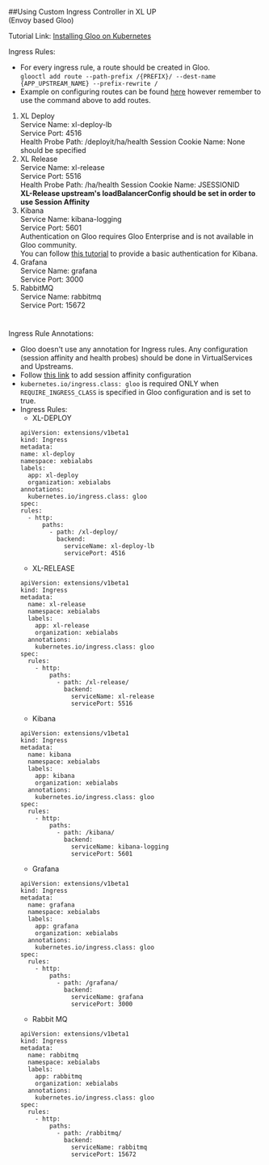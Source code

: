 ##Using Custom Ingress Controller in XL UP<br/>(Envoy based Gloo)

Tutorial Link: <a href="https://docs.solo.io/gloo/1.3.0/installation/gateway/kubernetes/">Installing Gloo on Kubernetes</a>

Ingress Rules:
- For every ingress rule, a route should be created in Gloo.<br/> 
`glooctl add route --path-prefix /{PREFIX}/ --dest-name {APP_UPSTREAM_NAME} --prefix-rewrite /`
- Example on configuring routes can be found <a href='https://docs.solo.io/gloo/1.3.0/gloo_routing/hello_world/#verify-the-upstream-for-the-pet-store-application'>here</a> however remember to use the command above to add routes. 
1. XL Deploy <br/>
Service Name: xl-deploy-lb<br/>
Service Port: 4516<br/>
Health Probe Path: /deployit/ha/health
Session Cookie Name: None should be specified
2. XL Release <br/>
Service Name: xl-release<br/>
Service Port: 5516<br/>
Health Probe Path: /ha/health
Session Cookie Name: JSESSIONID<br/>
**XL-Release upstream's loadBalancerConfig should be set in order to use Session Affinity**
3. Kibana <br/>
Service Name: kibana-logging<br/>
Service Port: 5601<br/>
Authentication on Gloo requires Gloo Enterprise and is not available in Gloo community.<br/>
You can follow <a href='https://docs.solo.io/gloo/latest/guides/security/auth/basic_auth/'>this tutorial</a> to provide a basic authentication for Kibana.
4. Grafana<br/>
Service Name: grafana<br/>
Service Port: 3000
5. RabbitMQ<br/>
Service Name: rabbitmq<br/>
Service Port: 15672
#
Ingress Rule Annotations:<br/>
- Gloo doesn't use any annotation for Ingress rules. Any configuration (session affinity and health probes) should be done in VirtualServices and Upstreams.
- Follow <a href="https://docs.solo.io/gloo/1.1.0/advanced_configuration/session_affinity/">this link</a> to add session affinity configuration
- `kubernetes.io/ingress.class: gloo` is required ONLY when `REQUIRE_INGRESS_CLASS` is specified in Gloo configuration and is set to true.
- Ingress Rules:
    * XL-DEPLOY
    ```
  apiVersion: extensions/v1beta1
  kind: Ingress
  metadata:
    name: xl-deploy
    namespace: xebialabs
    labels:
      app: xl-deploy
      organization: xebialabs
    annotations:
      kubernetes.io/ingress.class: gloo
  spec:
    rules:
      - http:
          paths:
            - path: /xl-deploy/
              backend:
                serviceName: xl-deploy-lb
                servicePort: 4516
    ```
    * XL-RELEASE
    ```
    apiVersion: extensions/v1beta1
    kind: Ingress
    metadata:
      name: xl-release
      namespace: xebialabs
      labels:
        app: xl-release
        organization: xebialabs
      annotations:
        kubernetes.io/ingress.class: gloo
    spec:
      rules:
        - http:
            paths:
              - path: /xl-release/
                backend:
                  serviceName: xl-release
                  servicePort: 5516
    ```
    * Kibana
    ```
    apiVersion: extensions/v1beta1
    kind: Ingress
    metadata:
      name: kibana
      namespace: xebialabs
      labels:
        app: kibana
        organization: xebialabs
      annotations:
        kubernetes.io/ingress.class: gloo
    spec:
      rules:
        - http:
            paths:
              - path: /kibana/
                backend:
                  serviceName: kibana-logging
                  servicePort: 5601
    ```
    * Grafana
    ```
    apiVersion: extensions/v1beta1
    kind: Ingress
    metadata:
      name: grafana
      namespace: xebialabs
      labels:
        app: grafana
        organization: xebialabs
      annotations:
        kubernetes.io/ingress.class: gloo
    spec:
      rules:
        - http:
            paths:
              - path: /grafana/
                backend:
                  serviceName: grafana
                  servicePort: 3000
    ```
    * Rabbit MQ
    ```
    apiVersion: extensions/v1beta1
    kind: Ingress
    metadata:
      name: rabbitmq
      namespace: xebialabs
      labels:
        app: rabbitmq
        organization: xebialabs
      annotations:
        kubernetes.io/ingress.class: gloo
    spec:
      rules:
        - http:
            paths:
              - path: /rabbitmq/
                backend:
                  serviceName: rabbitmq
                  servicePort: 15672
    ```